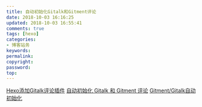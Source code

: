 ```yaml
---
title: 自动初始化Gitalk和Gitment评论
date: 2018-10-03 16:16:25
updated: 2018-10-03 16:55:41
comments: true
tags: [hexo]
categories:
- 博客站务
keywords: 
permalink: 
copyright: 
password: 
top:   
---
```

[Hexo添加Gitalk评论插件](https://www.jianshu.com/p/9be29ed2f4b7)
[自动初始化 Gitalk 和 Gitment 评论](https://draveness.me/git-comments-initialize)
[Gitment/Gitalk自动初始化](https://madordie.github.io/post/blog-gitment-auto-setup/)
